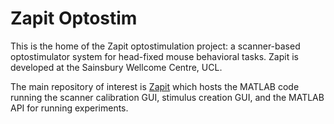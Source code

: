 # Zapit Optostim

This is the home of the Zapit optostimulation project: a scanner-based optostimulator system for head-fixed mouse behavioral tasks.
Zapit is developed at the Sainsbury Wellcome Centre, UCL.

The main repository of interest is [Zapit](https://github.com/Zapit-Optostim/zapit) which hosts the MATLAB code running the scanner calibration GUI, stimulus creation GUI, and the MATLAB API for running experiments. 

